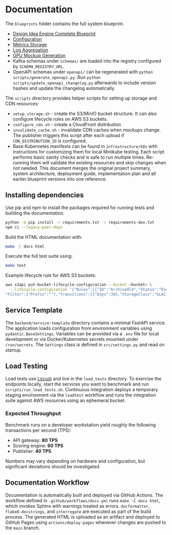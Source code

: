 # Documentation

The `blueprints` folder contains the full system blueprint.

- [Design Idea Engine Complete Blueprint](blueprints/DesignIdeaEngineCompleteBlueprint.md)
- [Configuration](configuration.md)
- [Metrics Storage](metrics_storage.md)
- [Log Aggregation](logs_with_loki.md)
- [GPU Mockup Generation](mockup_generation.md)
- Kafka schemas under `schemas/` are loaded into the registry configured by `SCHEMA_REGISTRY_URL`.
- OpenAPI schemas under `openapi/` can be regenerated with `python scripts/generate_openapi.py`.
  Run `python scripts/update_openapi_changelog.py` afterwards to include version
  hashes and update the changelog automatically.

The `scripts` directory provides helper scripts for setting up storage and CDN resources:

- `setup_storage.sh` - create the S3/MinIO bucket structure.
  It can also configure lifecycle rules on AWS S3 buckets.
- `configure_cdn.sh` - create a CloudFront distribution
- `invalidate_cache.sh` - invalidate CDN caches when mockups change. The
  publisher triggers this script after each upload if `CDN_DISTRIBUTION_ID` is
  configured.
- Base Kubernetes manifests can be found in `infrastructure/k8s` with instructions for
  customizing them for local Minikube testing.
  Each script performs basic sanity checks and is safe to run multiple times.
Re-running them will validate the existing resources and skip changes when not needed.
This document merges the original project summary, system architecture, deployment guide, implementation plan and all earlier blueprint versions into one reference.

## Installing dependencies

Use pip and npm to install the packages required for running tests and building the documentation.

```bash
python -m pip install -r requirements.txt -r requirements-dev.txt
npm ci --legacy-peer-deps
```

Build the HTML documentation with:

```bash
make -C docs html
```

Execute the full test suite using:

```bash
make test
```

Example lifecycle rule for AWS S3 buckets:

```bash
aws s3api put-bucket-lifecycle-configuration --bucket <bucket> \
  --lifecycle-configuration '{"Rules":[{"ID":"ArchiveOld","Status":"Enabled",\
"Filter":{"Prefix":""},"Transitions":[{"Days":365,"StorageClass":"GLACIER"}]}]}'
```

## Service Template

The `backend/service-template` directory contains a minimal FastAPI service. The
application loads configuration from environment variables using
`pydantic.BaseSettings`. Variables can be provided via a `.env` file for local
development or via Docker/Kubernetes secrets mounted under `/run/secrets`. The
`Settings` class is defined in `src/settings.py` and read on startup.

## Load Testing

Load tests use [Locust](https://locust.io/) and live in the `load_tests`
directory. To exercise the endpoints locally, start the services you want to
benchmark and run `scripts/run_load_tests.sh`. Continuous integration deploys a
temporary staging environment via the `loadtest` workflow and runs the
integration suite against AWS resources using an ephemeral bucket.

### Expected Throughput

Benchmark runs on a developer workstation yield roughly the following
transactions per second (TPS):

- API gateway: **80 TPS**
- Scoring engine: **60 TPS**
- Publisher: **40 TPS**

Numbers may vary depending on hardware and configuration, but significant
deviations should be investigated.

## Documentation Workflow

Documentation is automatically built and deployed via GitHub Actions. The
workflow defined in `.github/workflows/docs.yml` runs `make -C docs html`, which
invokes Sphinx with warnings treated as errors. `docformatter`,
`flake8-docstrings`, and `interrogate` are executed as part of the build
process. The generated
HTML is uploaded as an artifact and deployed to GitHub Pages using
`actions/deploy-pages` whenever changes are pushed to the `main` branch.
